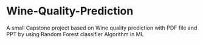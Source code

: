 # Wine-Quality-Prediction
 A small Capstone project based on Wine quality prediction with PDF file and PPT by using Random Forest classifier Algorithm in ML
